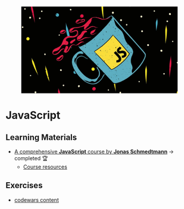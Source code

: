<p align="center">
  <kbd>
    <img width="420" src="../assets/images/javascript.jpg">
  </kbd>
</p>

# JavaScript

## Learning Materials

- [A comprehensive **JavaScript** course by **Jonas Schmedtmann**](https://www.udemy.com/course/the-complete-javascript-course/) &rarr; completed 🏆
  - [Course resources](https://github.com/jonasschmedtmann/complete-javascript-course)

## Exercises

- [codewars content](/javascript/exercises)
